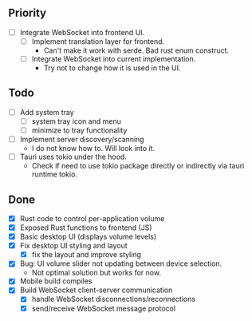 ## Priority

- [ ] Integrate WebSocket into frontend UI.
    - [ ] Implement translation layer for frontend.
        - Can't make it work with serde. Bad rust enum construct.
    - [ ] Integrate WebSocket into current implementation.
        - Try not to change how it is used in the UI.

## Todo

- [ ] Add system tray
    - [ ] system tray icon and menu
    - [ ] minimize to tray functionality
- [ ] Implement server discovery/scanning
    - I do not know how to. Will look into it.
- [ ] Tauri uses tokio under the hood.
    - Check if need to use tokio package directly or
      indirectly via tauri runtime tokio.

## Done

- [x] Rust code to control per-application volume
- [x] Exposed Rust functions to frontend (JS)
- [x] Basic desktop UI (displays volume levels)
- [x] Fix desktop UI styling and layout
    - [x] fix the layout and improve styling
- [x] Bug: UI volume slider not updating between device selection.
    - Not optimal solution but works for now.
- [x] Mobile build compiles
- [x] Build WebSocket client-server communication
    - [x] handle WebSocket disconnections/reconnections
    - [x] send/receive WebSocket message protocol